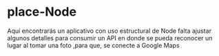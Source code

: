 # place-Node
Aquí encontrarás un aplicativo con uso estructural de Node falta ajustar algunos detalles para consumir un API  en donde se pueda reconocer un lugar al tomar una foto ,para que, se conecte a Google Maps  
